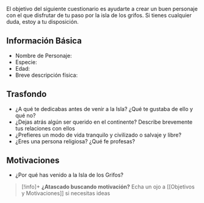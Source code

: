 El objetivo del siguiente cuestionario es ayudarte a crear un buen personaje con el que disfrutar de tu paso por la isla de los grifos. Si tienes cualquier duda, estoy a tu disposición.

## Información Básica
- Nombre de Personaje:
- Especie:
- Edad:
- Breve descripción física:

## Trasfondo
- ¿A qué te dedicabas antes de venir a la Isla? ¿Qué te gustaba de ello y qué no?
- ¿Dejas atrás algún ser querido en el continente? Describe brevemente tus relaciones con ellos
- ¿Prefieres un modo de vida tranquilo y civilizado o salvaje y libre?
- ¿Eres una persona religiosa? ¿Qué fe profesas?

## Motivaciones
- ¿Por qué has venido a la Isla de los Grifos? 

> [!info]+ **¿Atascado buscando motivación?** 
> Echa un ojo a [[Objetivos y Motivaciones]] si necesitas ideas
